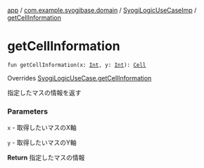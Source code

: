 [app](../../index.md) / [com.example.syogibase.domain](../index.md) / [SyogiLogicUseCaseImp](index.md) / [getCellInformation](./get-cell-information.md)

# getCellInformation

`fun getCellInformation(x: `[`Int`](https://kotlinlang.org/api/latest/jvm/stdlib/kotlin/-int/index.html)`, y: `[`Int`](https://kotlinlang.org/api/latest/jvm/stdlib/kotlin/-int/index.html)`): `[`Cell`](../../com.example.syogibase.data.entity/-cell/index.md)

Overrides [SyogiLogicUseCase.getCellInformation](../-syogi-logic-use-case/get-cell-information.md)

指定したマスの情報を返す

### Parameters

`x` - 取得したいマスのX軸

`y` - 取得したいマスのY軸

**Return**
指定したマスの情報


